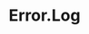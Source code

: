 ---
layout: list
title: Error.Log
slug: error  
order: 5
description: >
  Anything about Archives
---